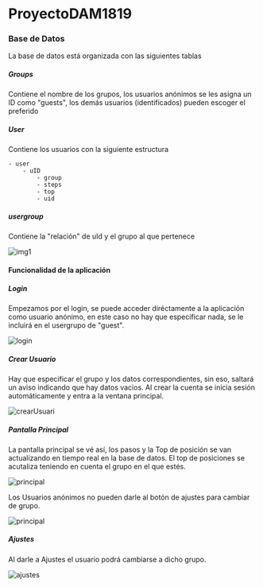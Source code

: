 # ProyectoDAM1819

### Base de Datos

La base de datos está organizada con las siguientes tablas

##### Groups
Contiene el nombre de los grupos, los usuarios anónimos se les asigna un ID como "guests", los demás usuarios (identificados) pueden escoger el preferido

##### User
Contiene los usuarios con la siguiente estructura

    - user
        - uID
            - group
            - steps 
            - top
            - uid
    
##### usergroup
Contiene la "relación" de uId y el grupo al que pertenece

![img1](img/img1.png)

#### Funcionalidad de la aplicación

##### Login
Empezamos por el login, se puede acceder diréctamente a la aplicación como usuario anónimo, en este caso no hay que especificar nada, se le incluirá en el usergrupo de "guest".

![login](img/login.png)

##### Crear Usuario

Hay que especificar el grupo y los datos correspondientes, sin eso, saltará un aviso indicando que hay datos vacios. Al crear la cuenta se inicia sesión automáticamente y entra a la ventana principal.

![crearUsuari](img/crearUsuario.png)

##### Pantalla Principal

La pantalla principal se vé así, los pasos y la Top de posición se van actualizando en tiempo real en la base de datos. El top de posiciones se acutaliza teniendo en cuenta el grupo en el que estés.

![principal](img/principal.png)

Los Usuarios anónimos no pueden darle al botón de ajustes para cambiar de grupo.

![principal](img/mpAnonimo.png)

##### Ajustes

Al darle a Ajustes el usuario podrá cambiarse a dicho grupo.

![ajustes](img/Ajustes.png)
